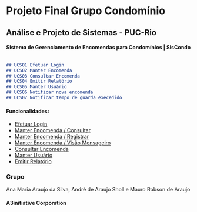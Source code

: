 # Projeto Final Grupo Condomínio

## Análise e Projeto de Sistemas - PUC-Rio

#### Sistema de Gerenciamento de Encomendas para Condomínios | SisCondo

```markdown

## UCS01 Efetuar Login
## UCS02 Manter Encomenda
## UCS03 Consultar Encomenda
## UCS04 Emitir Relatório
## UCS05 Manter Usuário
## UCS06 Notificar nova encomenda
## UCS07 Notificar tempo de guarda execedido

```

#### Funcionalidades:
- [Efetuar Login](https://a3initiative.github.io/projeto/efetuarLogin.html) 
- [Manter Encomenda / Consultar](https://a3initiative.github.io/projeto/manterEncomenda_consultar.html) 
- [Manter Encomenda / Registrar](https://a3initiative.github.io/projeto/manterEncomenda_registrar.html)
- [Manter Encomenda / Visão Mensageiro](https://a3initiative.github.io/projeto/manterEncomenda_mensageiro.html)
- [Consultar Encomenda](https://a3initiative.github.io/projeto/consultarEncomenda.html)
- [Manter Usuário](https://a3initiative.github.io/projeto/manterUsuario.html)
- [Emitir Relatório](https://a3initiative.github.io/projeto/emitirRelatorio.html)

### Grupo

Ana Maria Araujo da Silva, André de Araujo Sholl e Mauro Robson de Araujo

#### A3initiative Corporation
